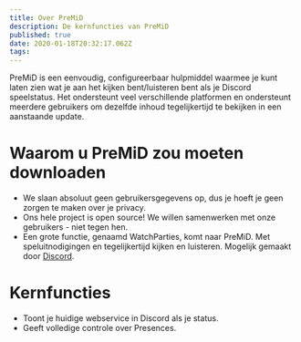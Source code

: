 ```yaml
---
title: Over PreMiD
description: De kernfuncties van PreMiD
published: true
date: 2020-01-18T20:32:17.062Z
tags:
---
```


PreMiD is een eenvoudig, configureerbaar hulpmiddel waarmee je kunt laten zien wat je aan het kijken bent/luisteren bent als je Discord speelstatus. Het ondersteunt veel verschillende platformen en ondersteunt meerdere gebruikers om dezelfde inhoud tegelijkertijd te bekijken in een aanstaande update.

# Waarom u PreMiD zou moeten downloaden
- We slaan absoluut geen gebruikersgegevens op, dus je hoeft je geen zorgen te maken over je privacy.
- Ons hele project is open source! We willen samenwerken met onze gebruikers - niet tegen hen.
- Een grote functie, genaamd WatchParties, komt naar PreMiD. Met speluitnodigingen en tegelijkertijd kijken en luisteren. Mogelijk gemaakt door [Discord](https://discordapp.com/).

# Kernfuncties
- Toont je huidige webservice in Discord als je status.
- Geeft volledige controle over Presences.